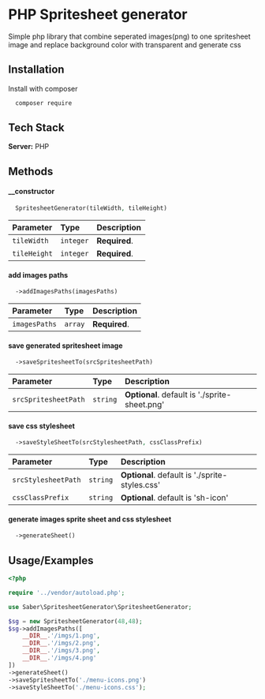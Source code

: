
# PHP Spritesheet generator

Simple php library that combine seperated images(png) to one spritesheet image and replace background color with transparent and generate css





## Installation

Install with composer

```bash
  composer require 
```
    
## Tech Stack

**Server:** PHP


## Methods

#### __constructor

```php
  SpritesheetGenerator(tileWidth, tileHeight)
```

| Parameter | Type     | Description                |
| :-------- | :------- | :------------------------- |
| `tileWidth` | `integer` | **Required**. |
| `tileHeight` | `integer` | **Required**. |

#### add images paths

```php
  ->addImagesPaths(imagesPaths)
```

| Parameter | Type     | Description                       |
| :-------- | :------- | :-------------------------------- |
| `imagesPaths`      | `array` | **Required**. |

#### save generated spritesheet image

```php
  ->saveSpritesheetTo(srcSpritesheetPath)
```

| Parameter | Type     | Description                       |
| :-------- | :------- | :-------------------------------- |
| `srcSpritesheetPath`      | `string` | **Optional**. default is './sprite-sheet.png'|


#### save css stylesheet

```php
  ->saveStyleSheetTo(srcStylesheetPath, cssClassPrefix)
```

| Parameter | Type     | Description                       |
| :-------- | :------- | :-------------------------------- |
| `srcStylesheetPath`      | `string` | **Optional**. default is './sprite-styles.css'|
| `cssClassPrefix`      | `string` | **Optional**. default is 'sh-icon'|

#### generate images sprite sheet and css stylesheet

```php
  ->generateSheet()
```




## Usage/Examples

```php
<?php

require '../vendor/autoload.php';

use Saber\SpritesheetGenerator\SpritesheetGenerator;

$sg = new SpritesheetGenerator(48,48);
$sg->addImagesPaths([
    __DIR__.'/imgs/1.png',
    __DIR__.'/imgs/2.png',
    __DIR__.'/imgs/3.png',
    __DIR__.'/imgs/4.png'
])
->generateSheet()
->saveSpritesheetTo('./menu-icons.png')
->saveStyleSheetTo('./menu-icons.css');
```

